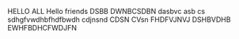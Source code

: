 HELLO ALL 
Hello friends 
DSBB DWNBCSDBN
dasbvc asb cs 
sdhgfvwdhbfhdfbwdh
cdjnsnd
CDSN CVsn
FHDFVJNVJ
DSHBVDHB
EWHFBDHCFWDJFN
